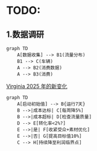 # TODO:

## 1.数据调研

```mermaid
graph TD
    A[数据收集] --> B1(流量分布) 
    B1 --> C(车辆)
    A --> B2(消费数据)
    A --> B3(消费)
```

[Virginia 2025 年的新变化](https://pressroom.virginia.org/whatsnew/)
```mermaid
graph TD
    A[启动初始值] --> B{运行7天}
    B -->|成本达标| C[每周降5%]
    B -->|成本超标| D[检查流量质量]
    D --> E[转化率<2%?]
    E -->|是| F[收紧受众+素材优化]
    E -->|否| G[提高目标值10%]
    C --> H[持续降至利润临界点]
```